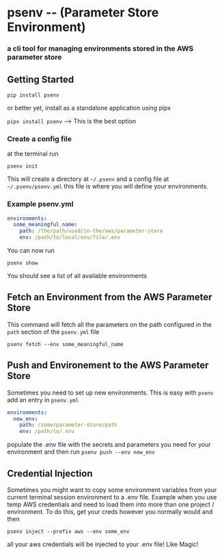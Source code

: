 # psenv -- (Parameter Store Environment)
### a cli tool for managing environments stored in the AWS parameter store


## Getting Started
``pip install psenv``

or better yet, install as a standalone application using pipx

``pipx install psenv`` --> This is the best option


### Create a config file
at the terminal run
```shell
psenv init
```

This will create a directory at ``~/.psenv`` and a config file at `~/.psenv/psenv.yml`
this file is where you will define your environments.

### Example psenv.yml
```yaml
environments:
  some_meaningful_name:
    path: /the/path/used/in-the/aws/parameter-store
    env: /path/to/local/env/file/.env

```

You can now run

```shell
psenv show
```

You should see a list of all available environments


## Fetch an Environment from the AWS Parameter Store

This command will fetch all the parameters on the path configured in the ``path`` section of the `psenv.yml` file
```
psenv fetch --env some_meaningful_name
```

## Push and Environement to the AWS Parameter Store
Sometimes you need to set up new environments. This is easy with `psenv`
add an entry in `psenv.yml`

```yaml
environments:
  new_env:
    path: /some/parameter-store/path
    env: /path/to/.env
```

populate the .env file with the secrets and parameters you need for your environment and then run
``psenv push --env new_env``


## Credential Injection
Sometimes you might want to copy some environment variables from your current terminal session environment to a .env file.
Example when you use temp AWS credentials and need to load them into more than one project / environment. To do this, get your creds however you normally would
and then

``psenv inject --prefix aws --env some_env``

all your aws credentials will be injected to your .env file! Like Magic!
